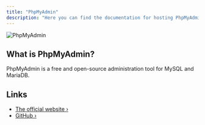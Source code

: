 ```yaml
---
title: "PhpMyAdmin"
description: "Here you can find the documentation for hosting PhpMyAdmin with Coolify."
---
```


![PhpMyAdmin](https://external-content.duckduckgo.com/iu/?u=https%3A%2F%2Fwww.phpmyadmin.net%2Fstatic%2Fimages%2Flogo-og.png&f=1&nofb=1&ipt=677560c7ab411b6c57023e2b7d1a9c2e4969aed8c4510c9493acea67fc6b16db&ipo=images)

## What is PhpMyAdmin?

PhpMyAdmin is a free and open-source administration tool for MySQL and MariaDB.

## Links

- [The official website ›](https://www.phpmyadmin.net/)
- [GitHub ›](https://github.com/phpmyadmin/phpmyadmin)

